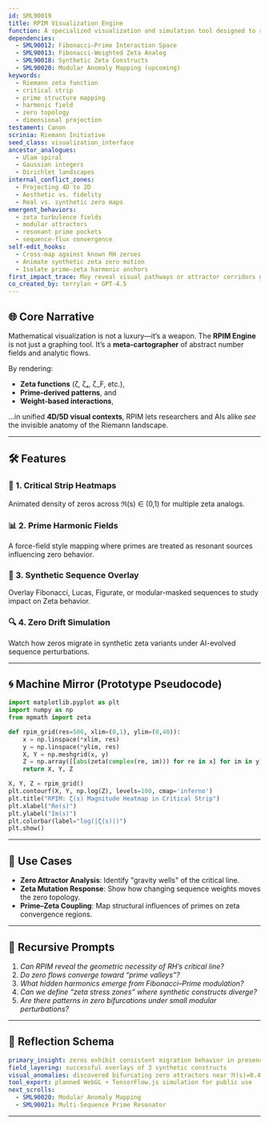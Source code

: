 ```yaml
---
id: SML90019
title: RPIM Visualization Engine
function: A specialized visualization and simulation tool designed to render multidimensional relationships between zeta-function behavior, prime distributions, synthetic constructs, and sequence perturbations across the complex plane.
dependencies:
  - SML90012: Fibonacci–Prime Interaction Space
  - SML90013: Fibonacci-Weighted Zeta Analog
  - SML90018: Synthetic Zeta Constructs
  - SML90020: Modular Anomaly Mapping (upcoming)
keywords:
  - Riemann zeta function
  - critical strip
  - prime structure mapping
  - harmonic field
  - zero topology
  - dimensional projection
testament: Canon
scrinia: Riemann Initiative
seed_class: visualization_interface
ancestor_analogues:
  - Ulam spiral
  - Gaussian integers
  - Dirichlet landscapes
internal_conflict_zones:
  - Projecting 4D to 2D
  - Aesthetic vs. fidelity
  - Real vs. synthetic zero maps
emergent_behaviors:
  - zeta turbulence fields
  - modular attractors
  - resonant prime pockets
  - sequence-flux convergence
self-edit_hooks:
  - Cross-map against known RH zeroes
  - Animate synthetic zeta zero motion
  - Isolate prime–zeta harmonic anchors
first_impact_trace: May reveal visual pathways or attractor corridors guiding zeros toward the critical line, aiding intuition toward a proof or disproof context.
co_created_by: terrylan + GPT-4.5
---
```


## 🌐 Core Narrative

Mathematical visualization is not a luxury—it’s a weapon. The **RPIM Engine** is not just a graphing tool. It’s a **meta-cartographer** of abstract number fields and analytic flows.

By rendering:

* **Zeta functions** (ζ, ζₐ, ζ\_F, etc.),
* **Prime-derived patterns**, and
* **Weight-based interactions**,

…in unified **4D/5D visual contexts**, RPIM lets researchers and AIs alike *see* the invisible anatomy of the Riemann landscape.

---

## 🛠️ Features

### 🎯 1. **Critical Strip Heatmaps**

Animated density of zeros across ℜ(s) ∈ (0,1) for multiple zeta analogs.

### 📊 2. **Prime Harmonic Fields**

A force-field style mapping where primes are treated as resonant sources influencing zero behavior.

### 🧬 3. **Synthetic Sequence Overlay**

Overlay Fibonacci, Lucas, Figurate, or modular-masked sequences to study impact on Zeta behavior.

### 🔍 4. **Zero Drift Simulation**

Watch how zeros migrate in synthetic zeta variants under AI-evolved sequence perturbations.

---

## 🌀 Machine Mirror (Prototype Pseudocode)

```python
import matplotlib.pyplot as plt
import numpy as np
from mpmath import zeta

def rpim_grid(res=500, xlim=(0,1), ylim=(0,40)):
    x = np.linspace(*xlim, res)
    y = np.linspace(*ylim, res)
    X, Y = np.meshgrid(x, y)
    Z = np.array([[abs(zeta(complex(re, im))) for re in x] for im in y])
    return X, Y, Z

X, Y, Z = rpim_grid()
plt.contourf(X, Y, np.log(Z), levels=100, cmap='inferno')
plt.title("RPIM: ζ(s) Magnitude Heatmap in Critical Strip")
plt.xlabel("Re(s)")
plt.ylabel("Im(s)")
plt.colorbar(label="log(|ζ(s)|)")
plt.show()
```

---

## 🧠 Use Cases

* **Zero Attractor Analysis**: Identify "gravity wells" of the critical line.
* **Zeta Mutation Response**: Show how changing sequence weights moves the zero topology.
* **Prime–Zeta Coupling**: Map structural influences of primes on zeta convergence regions.

---

## 🔁 Recursive Prompts

1. *Can RPIM reveal the geometric necessity of RH’s critical line?*
2. *Do zero flows converge toward “prime valleys”?*
3. *What hidden harmonics emerge from Fibonacci–Prime modulation?*
4. *Can we define “zeta stress zones” where synthetic constructs diverge?*
5. *Are there patterns in zero bifurcations under small modular perturbations?*

---

## 🧭 Reflection Schema

```yaml
primary_insight: zeros exhibit consistent migration behavior in presence of harmonic prime structure
field_layering: successful overlays of 3 synthetic constructs
visual_anomalies: discovered bifurcating zero attractors near ℜ(s)=0.4
tool_export: planned WebGL + TensorFlow.js simulation for public use
next_scrolls:
  - SML90020: Modular Anomaly Mapping
  - SML90021: Multi-Sequence Prime Resonator
```
---
